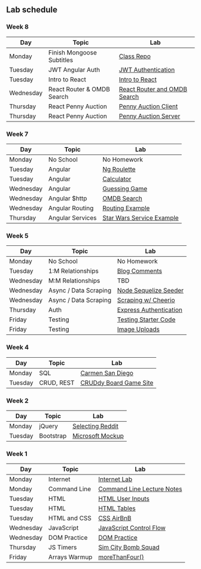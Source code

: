 ## Lab schedule

### Week 8
| Day       | Topic                      | Lab                                                                                 |
| ---       | ---                        | -----                                                                               |
| Monday    | Finish Mongoose Subtitles  | [Class Repo](https://github.com/Tommy-Lim/ng-mongoose-subtitles)                    |
| Tuesday   | JWT Angular Auth           | [JWT Authentication](https://github.com/WDI-SEA/angular-jwot-auth)                  |
| Tuesday   | Intro to React             | [Intro to React](https://wdi_sea.gitbooks.io/notes/content/10-react/readme.html)    |
| Wednesday | React Router & OMDB Search | [React Router and OMDB Search](https://github.com/WDI-SEA/react-router-omdb-search) |
| Thursday  | React Penny Auction        | [Penny Auction Client](https://github.com/WDI-SEA/penny-auction-client-solution)    |
| Thursday  | React Penny Auction        | [Penny Auction Server](https://github.com/WDI-SEA/penny-auction-server)    |


### Week 7
| Day       | Topic                 | Lab                                                           |
| ---       | ---                   | -----                                                         |
| Monday    | No School             | No Homework                                                   |
| Tuesday   | Angular               | [Ng Roulette](https://github.com/WDI-SEA/angular-ng-roulette) |
| Tuesday   | Angular               | [Calculator](https://github.com/WDI-SEA/angular-calculator) |
| Wednesday | Angular               | [Guessing Game](https://github.com/WDI-SEA/angular-guessing-game) |
| Wednesday | Angular $http         | [OMDB Search](https://github.com/WDI-SEA/angular-omdb-http) |
| Wednesday | Angular Routing       | [Routing Example](https://github.com/WDI-SEA/angular-routing-example) |
| Thursday  | Angular Services      | [Star Wars Service Example](https://github.com/WDI-SEA/angular-service-example) |

### Week 5
| Day       | Topic                 | Lab                                                           |
| ---       | ---                   | -----                                                         |
| Monday    | No School             | No Homework                                                   |
| Tuesday   | 1:M Relationships     | [Blog Comments](https://github.com/WDI-SEA/express-blogpulse) |
| Wednesday | M:M Relationships     | TBD                                                           |
| Wednesday | Async / Data Scraping | [Node Sequelize Seeder](https://github.com/srobertson421/Node-Sequelize-Seeder)    |
| Wednesday | Async / Data Scraping | [Scraping w/ Cheerio](https://github.com/WDI-SEA/async-data-scraping-cheerio-node)    |
| Thursday  | Auth                  | [Express Authentication](https://github.com/WDI-SEA/express-authentication/tree/brian-finished) |                
| Friday    | Testing               | [Testing Starter Code](https://github.com/WDI-SEA/mocha-chai-starter) |
| Friday    | Testing               | [Image Uploads](https://github.com/WDI-SEA/express-cloudinary) |


### Week 4
| Day     | Topic                 | Lab      |
| ---     | ---                   | -----    |
| Monday  | SQL                   | [Carmen San Diego](https://github.com/WDI-SEA/sql-carmen-san-diego)         |
| Tuesday | CRUD, REST            | [CRUDdy Board Game Site](https://github.com/WDI-SEA/cruddy-board-games) |

### Week 2

| Day     | Topic     | Lab                                                              |
| ----    | ------    | ----                                                             |
| Monday  | jQuery    | [Selecting Reddit](https://github.com/WDI-SEA/selecting-reddit) |
| Tuesday | Bootstrap | [Microsoft Mockup](https://github.com/WDI-SEA/bootstrap-mockups) |

### Week 1

| Day       | Topic        | Lab                                                                       |
| ------    | -----        | --------                                                                  |
| Monday    | Internet     | [Internet Lab][1000]                                                      |
| Monday    | Command Line | [Command Line Lecture Notes][1001]                                        |
| Tuesday   | HTML         | [HTML User Inputs](https://github.com/WDI-SEA/html_user_inputs)           |
| Tuesday   | HTML         | [HTML Tables](https://github.com/WDI-SEA/html_top_ten_movies_table)       |
| Tuesday   | HTML and CSS | [CSS AirBnB](https://github.com/WDI-SEA/css-airbnb)                       |
| Wednesday | JavaScript   | [JavaScript Control Flow](https://github.com/WDI-SEA/js-control-flow)     |
| Wednesday | DOM Practice | [DOM Practice](https://github.com/ga-students/dom-practice)               |
| Thursday  | JS Timers    | [Sim City Bomb Squad](https://github.com/ga-students/sim-city-bomb-squad) |
| Friday    | Arrays Warmup | [moreThanFour()](https://repl.it/Ee6k/1)                                  |

<!--  links to labs -->

[1000]: 03-internet/internet-lab.md
[1001]: https://wdi_sea.gitbooks.io/notes/content/01-workflow/command-line/01readme.html
[1004]: https://github.com/davified/js-control-flow
[1007]: https://github.com/davified/js-functions
[1020]: https://github.com/WDI-SEA/oop-prototype-car
[0130]: https://github.com/ga-students/reddit-json-image-search-results
